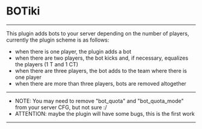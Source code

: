 # BOTiki 
-------------------------------------------------------------------------------------------------------------------
This plugin adds bots to your server depending on the number of players, currently the plugin scheme is as follows:
* when there is one player, the plugin adds a bot
* when there are two players, the bot kicks and, if necessary, equalizes the players (1 T and 1 CT)
* when there are three players, the bot adds to the team where there is one player
* when there are more than three players, bots are removed altogether

-------------------------------------------------------------------------------------------------------------------
* NOTE: You may need to remove "bot_quota" and "bot_quota_mode" from your server CFG, but not sure :/ 
* ATTENTION: maybe the plugin will have some bugs, this is the first work                      
--------------------------------------------------------------------------------------------------------------------
